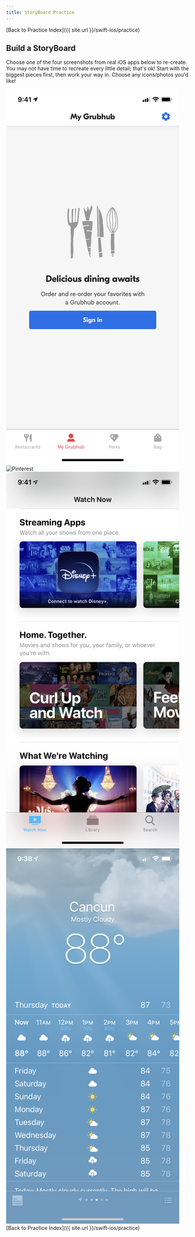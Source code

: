 ```yaml
---
title: StoryBoard Practice
---
```


[Back to Practice Index]({{ site.url }}/swift-ios/practice)

## Build a StoryBoard

Choose one of the four screenshots from real iOS apps below to re-create. You may not have time to recreate every little detail; that's ok! Start with the biggest pieces first, then work your way in. Choose any icons/photos you'd like!

<img class="xx-small" src="./assets/grubhub.PNG" alt="GrubHub">
<img class="xx-small" src="./assets/pinterest.PNG" alt="Pinterest">
<img class="xx-small" src="./assets/appletv.PNG" alt="AppleTV">
<img class="xx-small" src="./assets/weather.PNG" alt="Weather App">

<br>
[Back to Practice Index]({{ site.url }}/swift-ios/practice)
